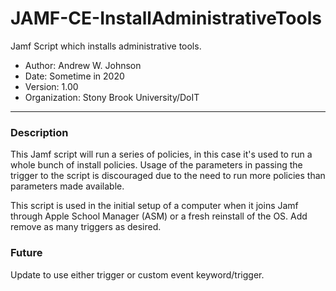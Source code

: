 # JAMF-CE-InstallAdministrativeTools

Jamf Script which installs administrative tools.

- Author: Andrew W. Johnson
- Date: Sometime in 2020
- Version: 1.00
- Organization: Stony Brook University/DoIT
---
### Description

This Jamf script will run a series of policies, in this case it's used to run a whole bunch of install policies. Usage of the parameters in passing the trigger to the script is discouraged due to the need to run more policies than parameters made available.

This script is used in the initial setup of a computer when it joins Jamf through Apple School Manager (ASM) or a fresh reinstall of the OS. Add remove as many triggers  as desired.

### Future

Update to use either trigger or custom event keyword/trigger.
